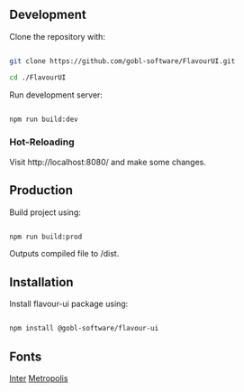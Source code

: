 ## Development

Clone the repository with:

```bash

git clone https://github.com/gobl-software/FlavourUI.git

cd ./FlavourUI

```

Run development server:

```bash

npm run build:dev

```

### Hot-Reloading

Visit http://localhost:8080/ and make some changes.

## Production

Build project using:

```bash

npm run build:prod

```

Outputs compiled file to /dist.

## Installation

Install flavour-ui package using:

```bash

npm install @gobl-software/flavour-ui

```

## Fonts

[Inter](https://github.com/rsms/inter)
[Metropolis](https://github.com/chrismsimpson/Metropolis)

